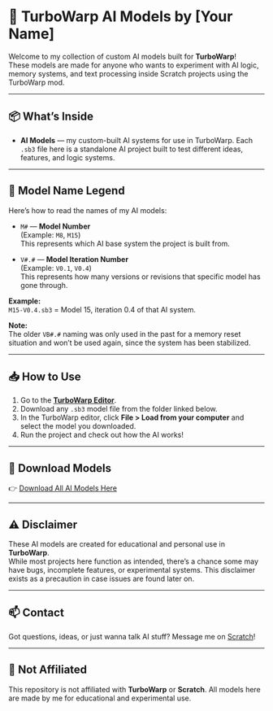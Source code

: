 # 🧠 TurboWarp AI Models by [Your Name]

Welcome to my collection of custom AI models built for **TurboWarp**!  
These models are made for anyone who wants to experiment with AI logic, memory systems, and text processing inside Scratch projects using the TurboWarp mod.

---

## 📦 What’s Inside

- **AI Models** — my custom-built AI systems for use in TurboWarp. Each `.sb3` file here is a standalone AI project built to test different ideas, features, and logic systems.

---

## 📖 Model Name Legend

Here’s how to read the names of my AI models:

- `M#` — **Model Number**  
  (Example: `M8`, `M15`)  
  This represents which AI base system the project is built from.

- `V#.#` — **Model Iteration Number**  
  (Example: `V0.1`, `V0.4`)  
  This represents how many versions or revisions that specific model has gone through.

**Example:**  
`M15-V0.4.sb3` = Model 15, iteration 0.4 of that AI system.

**Note:**  
The older `VB#.#` naming was only used in the past for a memory reset situation and won’t be used again, since the system has been stabilized.

---

## 📥 How to Use

1. Go to the **[TurboWarp Editor](https://turbowarp.org/editor)**.  
2. Download any `.sb3` model file from the folder linked below.  
3. In the TurboWarp editor, click **File > Load from your computer** and select the model you downloaded.  
4. Run the project and check out how the AI works!

---

## 📎 Download Models

👉 [Download All AI Models Here](https://drive.google.com/drive/folders/1owsnfNLjUhb7uy-2_OiAaePofULZUlG5?usp=drive_link)

---

## ⚠️ Disclaimer

These AI models are created for educational and personal use in **TurboWarp**.  
While most projects here function as intended, there’s a chance some may have bugs, incomplete features, or experimental systems. This disclaimer exists as a precaution in case issues are found later on.

---

## 📫 Contact

Got questions, ideas, or just wanna talk AI stuff? Message me on [Scratch](https://scratch.mit.edu/users/your-scratch-username/)!

---

## 🚫 Not Affiliated

This repository is not affiliated with **TurboWarp** or **Scratch**. All models here are made by me for educational and experimental use.
